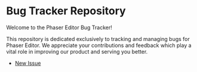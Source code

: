# Bug Tracker Repository

Welcome to the Phaser Editor Bug Tracker!

This repository is dedicated exclusively to tracking and managing bugs for Phaser Editor.
We appreciate your contributions and feedback which play a vital role in improving our product and serving you better.

- [New Issue](https://github.com/phaserjs/phaser-editor-issues/issues/new/choose)
